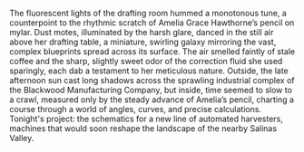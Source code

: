The fluorescent lights of the drafting room hummed a monotonous tune, a counterpoint to the rhythmic scratch of Amelia Grace Hawthorne’s pencil on mylar.  Dust motes, illuminated by the harsh glare, danced in the still air above her drafting table, a miniature, swirling galaxy mirroring the vast, complex blueprints spread across its surface.  The air smelled faintly of stale coffee and the sharp, slightly sweet odor of the correction fluid she used sparingly, each dab a testament to her meticulous nature.  Outside, the late afternoon sun cast long shadows across the sprawling industrial complex of the Blackwood Manufacturing Company, but inside, time seemed to slow to a crawl, measured only by the steady advance of Amelia’s pencil, charting a course through a world of angles, curves, and precise calculations.  Tonight's project: the schematics for a new line of automated harvesters, machines that would soon reshape the landscape of the nearby Salinas Valley.
